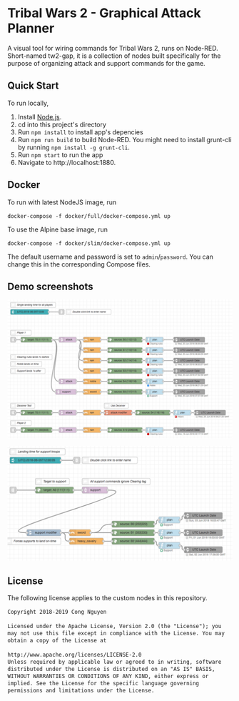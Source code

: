 # Tribal Wars 2 - Graphical Attack Planner

A visual tool for wiring commands for Tribal Wars 2, runs on Node-RED. Short-named tw2-gap, it is a collection of nodes built specifically for the purpose of organizing attack and support commands for the game.

## Quick Start

To run locally,

1. Install [Node.js](https://nodejs.org/en/download/).
2. cd into this project's directory
3. Run `npm install` to install app's depencies
4. Run `npm run build` to build Node-RED. You might need to install grunt-cli by running `npm install -g grunt-cli`.
5. Run `npm start` to run the app
6. Navigate to http://localhost:1880.

## Docker 

To run with latest NodeJS image, run

```$xslt
docker-compose -f docker/full/docker-compose.yml up 
```

To use the Alpine base image, run

```$xslt
docker-compose -f docker/slim/docker-compose.yml up 
```

The default username and password is set to `admin`/`password`. You can change this in the corresponding Compose files.


## Demo screenshots

![Attack demo](examples/Demo-attack.png)

![Support demo](examples/Demo-support.png)

## License

The following license applies to the custom nodes in this repository.

```
Copyright 2018-2019 Cong Nguyen

Licensed under the Apache License, Version 2.0 (the "License"); you may not use this file except in compliance with the License. You may obtain a copy of the License at

http://www.apache.org/licenses/LICENSE-2.0
Unless required by applicable law or agreed to in writing, software distributed under the License is distributed on an "AS IS" BASIS, WITHOUT WARRANTIES OR CONDITIONS OF ANY KIND, either express or implied. See the License for the specific language governing permissions and limitations under the License.
```